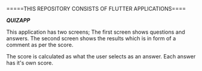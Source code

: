 =====THIS REPOSITORY CONSISTS OF FLUTTER APPLICATIONS====

***QUIZAPP***

This application has two screens;
  The first screen shows questions and answers.
  The second screen shows the results which is in form of a comment as per the score.

The score is calculated as what the user selects as an answer. Each answer has it's own score.
